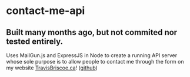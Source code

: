 # contact-me-api
## Built many months ago, but not commited nor tested entirely.
Uses MailGun.js and ExpressJS in Node to create a running API server whose sole purpose is to allow people to contact me through the form on my website [TravisBriscoe.ca](https://www.travisbriscoe.ca)! ([github](https://github.com/TravisBriscoe/TravisBriscoeCa))
